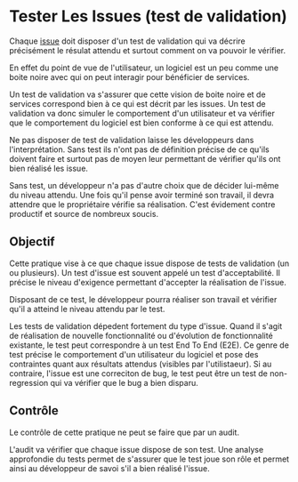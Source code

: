 Tester Les Issues (test de validation)
======================================

Chaque [issue](../issue) doit disposer d'un test de validation qui va décrire précisément le résulat attendu et surtout comment on va pouvoir le vérifier.

En effet du point de vue de l'utilisateur, un logiciel est un peu comme une boite noire avec qui on peut interagir pour bénéficier de services.

Un test de validation va s'assurer que cette vision de boite noire et de services correspond bien à ce qui est décrit par les issues. Un test de validation va donc simuler le comportement d'un utilisateur et va vérifier que le comportement du logiciel est bien conforme à ce qui est attendu.

Ne pas disposer de test de validation laisse les développeurs dans l'interprétation. Sans test ils n'ont pas de définition précise de ce qu'ils doivent faire et surtout pas de moyen leur permettant de vérifier qu'ils ont bien réalisé les issue.

Sans test, un développeur n'a pas d'autre choix que de décider lui-même du niveau attendu. Une fois qu'il pense avoir terminé son travail, il devra attendre que le propriétaire vérifie sa réalisation. C'est évidement contre productif et source de nombreux soucis.

Objectif
--------

Cette pratique vise à ce que chaque issue dispose de tests de validation (un ou plusieurs). Un test d'issue est souvent appelé un test d'acceptabilité. Il précise le niveau d'exigence permettant d'accepter la réalisation de l'issue.

Disposant de ce test, le développeur pourra réaliser son travail et vérifier qu'il a atteind le niveau attendu par le test.

Les tests de validation dépedent fortement du type d'issue. Quand il s'agit de réalisation de nouvelle fonctionnalité ou d'évolution de fonctionnalité existante, le test peut correspondre à un test End To End (E2E). Ce genre de test précise le comportement d'un utilisateur du logiciel et pose des contraintes quant aux résultats attendus (visibles par l'utilistaeur). Si au contraire, l'issue est une correciton de bug, le test peut être un test de non-regression qui va vérifier que le bug a bien disparu.

Contrôle
--------

Le contrôle de cette pratique ne peut se faire que par un audit.

L'audit va vérifier que chaque issue dispose de son test. Une analyse approfondie du tests permet de s'assurer que le test joue son rôle et permet ainsi au développeur de savoi s'il a bien réalisé l'issue.
